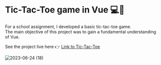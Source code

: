 # Tic-Tac-Toe game in Vue 💻🚀

For a school assignment, I developed a basic tic-tac-toe game.  
The main objective of this project was to gain a fundamental understanding of Vue.

See the project live here 👉 [Link to Tic-Tac-Toe](https://person-generator-nextjs.vercel.app/) 

![2023-06-24 (18)](https://github.com/zandrastr/mi-assignment-tic-tac-toe-vue/assets/95537845/0c59c7e4-afb9-4577-ac69-0f21635b0799)
